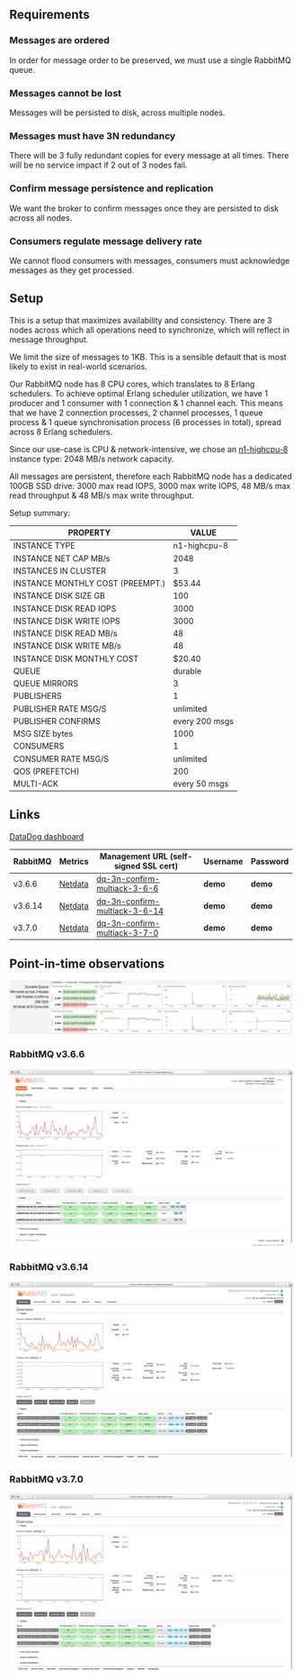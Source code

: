 ## Requirements

### Messages are ordered

In order for message order to be preserved, we must use a single RabbitMQ queue.

### Messages cannot be lost

Messages will be persisted to disk, across multiple nodes.

### Messages must have 3N redundancy

There will be 3 fully redundant copies for every message at all times.
There will be no service impact if 2 out of 3 nodes fail.

### Confirm message persistence and replication

We want the broker to confirm messages once they are persisted to disk across all nodes.

### Consumers regulate message delivery rate

We cannot flood consumers with messages, consumers must acknowledge messages as they get processed.

## Setup

This is a setup that maximizes availability and consistency.
There are 3 nodes across which all operations need to synchronize, which will reflect in message throughput.

We limit the size of messages to 1KB. This is a sensible default that is most likely to exist in real-world scenarios.

Our RabbitMQ node has 8 CPU cores, which translates to 8 Erlang schedulers.
To achieve optimal Erlang scheduler utilization, we have 1 producer and 1 consumer with 1 connection & 1 channel each.
This means that we have 2 connection processes, 2 channel processes, 1 queue process & 1 queue synchronisation process (6 processes in total), spread across 8 Erlang schedulers.

Since our use-case is CPU & network-intensive, we chose an [n1-highcpu-8](https://cloud.google.com/compute/docs/machine-types) instance type: 2048 MB/s network capacity.

All messages are persistent, therefore each RabbitMQ node has a dedicated 100GB SSD drive: 3000 max read IOPS, 3000 max write IOPS, 48 MB/s max read throughput &amp; 48 MB/s max write throughput.

Setup summary:

| PROPERTY                         | VALUE          |
| -                                | -              |
| INSTANCE TYPE                    | n1-highcpu-8   |
| INSTANCE NET CAP MB/s            | 2048           |
| INSTANCES IN CLUSTER             | 3              |
| INSTANCE MONTHLY COST (PREEMPT.) | $53.44         |
| INSTANCE DISK SIZE GB            | 100            |
| INSTANCE DISK READ IOPS          | 3000           |
| INSTANCE DISK WRITE IOPS         | 3000           |
| INSTANCE DISK READ MB/s          | 48             |
| INSTANCE DISK WRITE MB/s         | 48             |
| INSTANCE DISK MONTHLY COST       | $20.40         |
| QUEUE                            | durable        |
| QUEUE MIRRORS                    | 3              |
| PUBLISHERS                       | 1              |
| PUBLISHER RATE MSG/S             | unlimited      |
| PUBLISHER CONFIRMS               | every 200 msgs |
| MSG SIZE bytes                   | 1000           |
| CONSUMERS                        | 1              |
| CONSUMER RATE MSG/S              | unlimited      |
| QOS (PREFETCH)                   | 200            |
| MULTI-ACK                        | every 50 msgs  |

## Links

[DataDog dashboard](https://p.datadoghq.com/sb/eac1d6667-75ac04872a)

| RabbitMQ | Metrics                                                                     | Management URL (self-signed SSL cert)                                                   | Username | Password |
| -        | -                                                                           | -                                                                                       | -        | -        |
| v3.6.6   | [Netdata](https://0-netdata-dq-3n-confirm-multiack-3-6-6.gcp.rabbitmq.com)  | [dq-3n-confirm-multiack-3-6-6](https://dq-3n-confirm-multiack-3-6-6.gcp.rabbitmq.com)   | **demo** | **demo** |
| v3.6.14  | [Netdata](https://0-netdata-dq-3n-confirm-multiack-3-6-14.gcp.rabbitmq.com) | [dq-3n-confirm-multiack-3-6-14](https://dq-3n-confirm-multiack-3-6-14.gcp.rabbitmq.com) | **demo** | **demo** |
| v3.7.0   | [Netdata](https://0-netdata-dq-3n-confirm-multiack-3-7-0.gcp.rabbitmq.com)  | [dq-3n-confirm-multiack-3-7-0](https://dq-3n-confirm-multiack-3-7-0.gcp.rabbitmq.com)   | **demo** | **demo** |

## Point-in-time observations

![](dq-3n-confirm-multiack-dashboard.png)

### RabbitMQ v3.6.6

![](dq-3n-confirm-multiack-3-6-6-overview.png)

### RabbitMQ v3.6.14

![](dq-3n-confirm-multiack-3-6-14-overview.png)

### RabbitMQ v3.7.0

![](dq-3n-confirm-multiack-3-7-0-overview.png)
